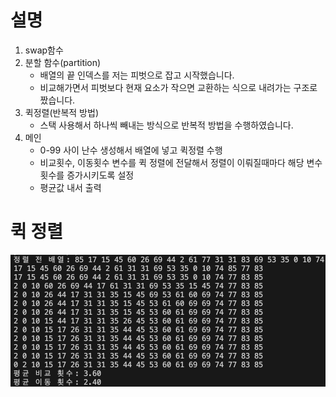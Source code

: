# 설명
1. swap함수
2. 분할 함수(partition)
    * 배열의 끝 인덱스를 저는 피벗으로 잡고 시작했습니다.
    * 비교해가면서 피벗보다 현재 요소가 작으면 교환하는 식으로 내려가는 구조로 짰습니다.
3. 퀵정렬(반복적 방법)
    * 스택 사용해서 하나씩 빼내는 방식으로 반복적 방법을 수행하였습니다.
4. 메인
    * 0-99 사이 난수 생성해서 배열에 넣고 퀵정렬 수행
    * 비교횟수, 이동횟수 변수를 퀵 정렬에 전달해서 정렬이 이뤄질때마다 해당 변수 횟수를 증가시키도록 설정
    * 평균값 내서 출력

# 퀵 정렬
<img src="./img/quickSort.png" />